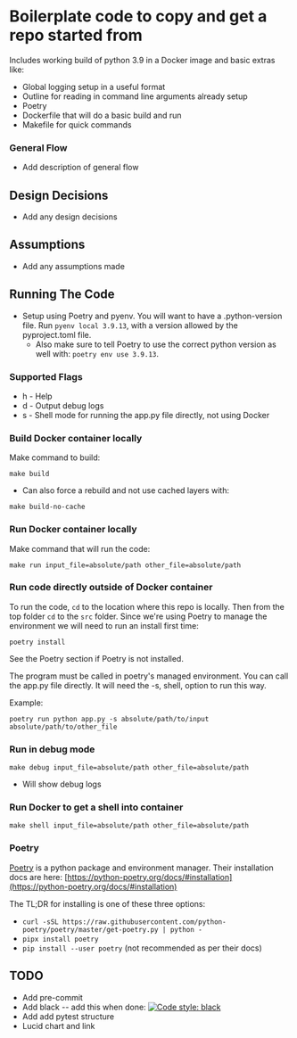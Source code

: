 # Boilerplate code to copy and get a repo started from
Includes working build of python 3.9 in a Docker image and basic extras 
like:
- Global logging setup in a useful format
- Outline for reading in command line arguments already setup
- Poetry
- Dockerfile that will do a basic build and run
- Makefile for quick commands

### General Flow
- Add description of general flow

## Design Decisions
- Add any design decisions

##  Assumptions
- Add any assumptions made

## Running The Code
- Setup using Poetry and pyenv. You will want to have a .python-version file. Run
    `pyenv local 3.9.13`, with a version allowed by the pyproject.toml file.
    - Also make sure to tell Poetry to use the correct python version as well with:
        `poetry env use 3.9.13`.

### Supported Flags
- h - Help
- d - Output debug logs
- s - Shell mode for running the app.py file directly, not using Docker

### Build Docker container locally
Make command to build:

`make build`

- Can also force a rebuild and not use cached layers with:

`make build-no-cache`

### Run Docker container locally
Make command that will run the code:

`make run input_file=absolute/path other_file=absolute/path`


### Run code directly outside of Docker container
To run the code, `cd` to the location where this repo is locally. Then 
from the top folder `cd` to the `src` folder. Since we're using Poetry to
manage the environment we will need to run an install first time:

`poetry install`

See the Poetry section if Poetry is not installed.

The program must be called in poetry's managed environment. You can call
the app.py file directly. It will need the -s, shell, option to run this
way.

Example:

`poetry run python app.py -s absolute/path/to/input absolute/path/to/other_file`

### Run in debug mode

`make debug input_file=absolute/path other_file=absolute/path`
- Will show debug logs

### Run Docker to get a shell into container
`make shell input_file=absolute/path other_file=absolute/path`

### Poetry
[Poetry](https://python-poetry.org/) is a python package and environment
manager. Their installation docs are here: [https://python-poetry.org/docs/#installation](https://python-poetry.org/docs/#installation)

The TL;DR for installing is one of these three options:
- `curl -sSL https://raw.githubusercontent.com/python-poetry/poetry/master/get-poetry.py | python -`
- `pipx install poetry`
- `pip install --user poetry` (not recommended as per their docs)



## TODO
- Add pre-commit
- Add black -- add this when done: [![Code style: black](https://img.shields.io/badge/code%20style-black-000000.svg)](https://github.com/psf/black)
- Add add pytest structure
- Lucid chart and link